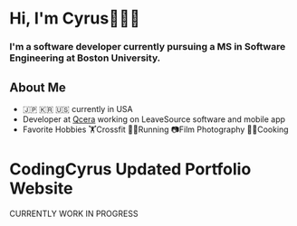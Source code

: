 # Hi, I'm Cyrus👋👨‍💻 
### I'm a software developer currently pursuing a MS in Software Engineering at Boston University.

## About Me
- 🇯🇵 🇰🇷 🇺🇸 currently in USA
- Developer at [Qcera](https://leavesource.com/) working on LeaveSource software and mobile app
- Favorite Hobbies 🏋️‍Crossfit 🏃‍♂️Running 📷Film Photography 👨‍🍳Cooking

# CodingCyrus Updated Portfolio Website
CURRENTLY WORK IN PROGRESS
